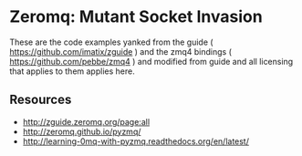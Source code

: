 # Zeromq: Mutant Socket Invasion

These are the code examples yanked from the guide (
https://github.com/imatix/zguide ) and the zmq4 bindings (
https://github.com/pebbe/zmq4 ) and modified from guide and all
licensing that applies to them applies here.

## Resources

 - http://zguide.zeromq.org/page:all
 - http://zeromq.github.io/pyzmq/
 - http://learning-0mq-with-pyzmq.readthedocs.org/en/latest/

